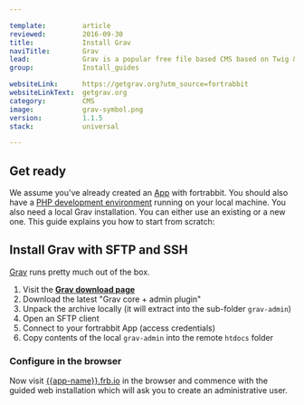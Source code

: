 ```yaml
---

template:         article
reviewed:         2016-09-30
title:            Install Grav
naviTitle:        Grav
lead:             Grav is a popular free file based CMS based on Twig & Markdown. Learn here how to install and tune Grav on fortrabbit.
group:            Install_guides

websiteLink:      https://getgrav.org?utm_source=fortrabbit
websiteLinkText:  getgrav.org
category:         CMS
image:            grav-symbol.png
version:          1.1.5
stack:            universal

---
```


## Get ready

We assume you've already created an [App](app) with fortrabbit. You should also have a [PHP development environment](/local-development) running on your local machine. You also need a local Grav installation. You can either use an existing or a new one. This guide explains you how to start from scratch:



## Install Grav with SFTP and SSH

[Grav](http://getgrav.org) runs pretty much out of the box. 

1. Visit the **[Grav download page](http://getgrav.org/downloads)**
2. Download the latest "Grav core + admin plugin"
3. Unpack the archive locally (it will extract into the sub-folder `grav-admin`)
4. Open an SFTP client
5. Connect to your fortrabbit App (access credentials)
6. Copy contents of the local `grav-admin` into the remote `htdocs` folder

### Configure in the browser

Now visit [{{app-name}}.frb.io](https://{{app-name}}.frb.io) in the browser and commence with the guided web installation which will ask you to create an administrative user.

<!-- 

## Tuning

### Install theme

TODO: recommend SSH + execute or admin interface - or not mention it?

### Install plugin

TODO: recommend SSH + execute or admin interface - or not mention it

-->